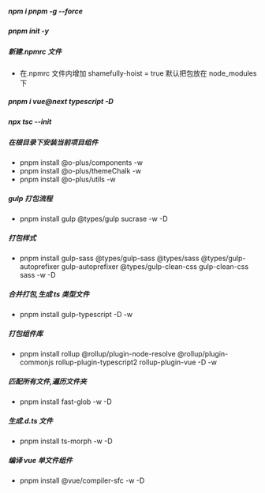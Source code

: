 ##### npm i pnpm -g --force

##### pnpm init -y

##### 新建.npmrc 文件

- 在.npmrc 文件内增加 shamefully-hoist = true 默认把包放在 node_modules 下

##### pnpm i vue@next typescript -D

##### npx tsc --init

##### 在根目录下安装当前项目组件

- pnpm install @o-plus/components -w
- pnpm install @o-plus/themeChalk -w
- pnpm install @o-plus/utils -w

##### gulp 打包流程

- pnpm install gulp @types/gulp sucrase -w -D

##### 打包样式

- pnpm install gulp-sass @types/gulp-sass @types/sass @types/gulp-autoprefixer gulp-autoprefixer @types/gulp-clean-css gulp-clean-css sass -w -D

##### 合并打包,生成 ts 类型文件

- pnpm install gulp-typescript -D -w

##### 打包组件库

- pnpm install rollup @rollup/plugin-node-resolve @rollup/plugin-commonjs rollup-plugin-typescript2 rollup-plugin-vue -D -w

##### 匹配所有文件,遍历文件夹

- pnpm install fast-glob -w -D

##### 生成.d.ts 文件

- pnpm install ts-morph -w -D

##### 编译 vue 单文件组件

- pnpm install @vue/compiler-sfc -w -D
